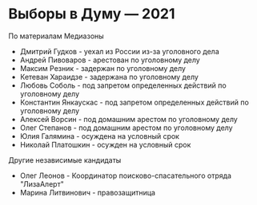 # Выборы в Думу — 2021

По материалам Медиазоны

* Дмитрий Гудков - уехал из России из-за уголовного дела
* Андрей Пивоваров - арестован по уголовному делу
* Максим Резник - задержан по уголовному делу
* Кетеван Хараидзе  - задержана по уголовному делу
* Любовь Соболь - под запретом определенных действий по уголовному делу
* Константин Янкаускас - под запретом определенных действий по уголовному делу
* Алексей Ворсин - под домашним арестом по уголовному делу
* Олег Степанов - под домашним арестом по уголовному делу
* Юлия Галямина - осуждена на условный срок
* Николай Платошкин - осужден на условный срок

Другие независимые кандидаты

* Олег Леонов - Координатор поисково-спасательного отряда "ЛизаАлерт"
* Марина Литвинович - правозащитница
